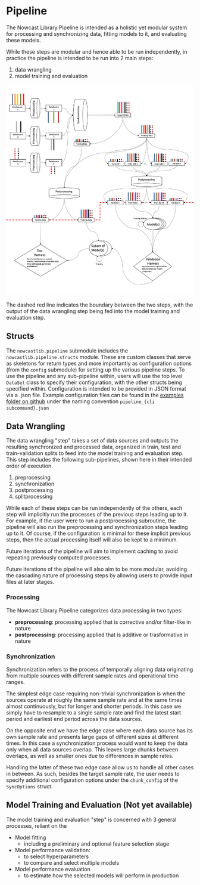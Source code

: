 # Pipeline

The Nowcast Library Pipeline is intended as a holistic yet modular system for
processing and synchronizing data, fitting models to it, and evaluating these
models.

While these steps are modular and hence able to be run independently, in
practice the pipeline is intended to be run into 2 main steps:

1. data wrangling
2. model training and evaluation

![pipeline flow](../../images/pipeline_flow.png)

The dashed red line indicates the boundary between the two steps, with the
output of the data wrangling step being fed into the model training and
evaluation step.

## Structs

The `nowcastlib.pipeline` submodule includes the `nowcastlib.pipeline.structs`
module. These are custom classes that serve as skeletons for return types and
more importantly as configuration options (from the `config` submodule) for
setting up the various pipeline steps. To use the pipeline and any sub-pipeline
within, users will use the top level `DataSet` class to specify their
configuration, with the other structs being specified within. Configuration is
intended to be provided in JSON format via a .json file. Example configuration
files can be found in the
[examples folder on github](https://github.com/thesofakillers/nowcastlib/tree/master/examples)
under the naming convention `pipeline_{cli subcommand}.json`

## Data Wrangling

The data wrangling "step" takes a set of data sources and outputs the resulting
synchronized and processed data, organized in train, test and train-validation
splits to feed into the model training and evaluation step. This step includes
the following sub-pipelines, shown here in their intended order of execution.

1.  preprocessing
2.  synchronization
3.  postprocessing
4.  splitprocessing

While each of these steps can be run independently of the others, each step will
implicitly run the processes of the previous steps leading up to it. For
example, if the user were to run a postprocessing subroutine, the pipeline will
also run the preprocessing and synchronization steps leading up to it. Of
course, if the configuration is minimal for these implicit previous steps, then
the actual processing itself will also be kept to a minimum.

Future iterations of the pipeline will aim to implement caching to avoid
repeating previously computed processes.

Future iterations of the pipeline will also aim to be more modular, avoiding the
cascading nature of processing steps by allowing users to provide input files at
later stages.

### Processing

The Nowcast Library Pipeline categorizes data processing in two types:

-   **preprocessing**: processing applied that is corrective and/or filter-like
    in nature
-   **postprocessing**: processing applied that is additive or trasformative in
    nature

### Synchronization

Synchronization refers to the process of temporally aligning data originating
from multiple sources with different sample rates and operational time ranges.

The simplest edge case requiring non-trivial synchronization is when the sources
operate at roughly the same sample rate and at the same times almost
continuously, but for longer and shorter periods. In this case we simply have to
resample to a single sample rate and find the latest start period and earliest
end period across the data sources.

On the opposite end we have the edge case where each data source has its own
sample rate and presents large gaps of different sizes at different times. In
this case a synchronization process would want to keep the data only when all
data sources overlap. This leaves large chunks between overlaps, as well as
smaller ones due to differences in sample rates.

Handling the latter of these two edge case allow us to handle all other cases in
between. As such, besides the target sample rate, the user needs to specify
additional configuration options under the `chunk_config` of the `SyncOptions`
struct.

## Model Training and Evaluation (Not yet available)

The model training and evaluation "step" is concerned with 3 general processes,
reliant on the

-   Model fitting
    -   including a preliminary and optional feature selection stage
-   Model performance validation:
    -   to select hyperparameters
    -   to compare and select multiple models
-   Model performance evaluation
    -   to estimate how the selected models will perform in production
